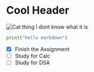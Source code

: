 # Cool Header

![Cat thing I dont know what it is](https://octodex.github.com/images/yaktocat.png)

```python
print("hello markdown")
```
- [x] Finish the Assignment
- [ ] Study for Calc
- [ ] Study for DSA
